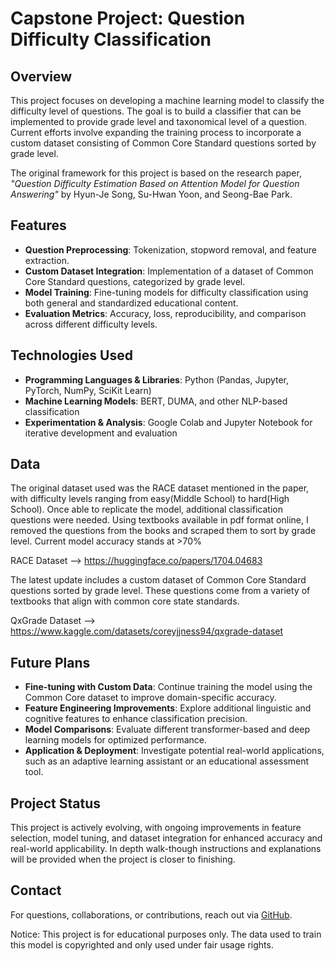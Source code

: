 # **Capstone Project: Question Difficulty Classification**  

## **Overview**  

This project focuses on developing a machine learning model to classify the difficulty level of questions. The goal is to build a classifier that can be implemented to provide grade level and taxonomical level of a question. Current efforts involve expanding the training process to incorporate a custom dataset consisting of Common Core Standard questions sorted by grade level.  

The original framework for this project is based on the research paper, *"Question Difficulty Estimation Based on Attention Model for Question Answering"* by Hyun-Je Song, Su-Hwan Yoon, and Seong-Bae Park.  

## **Features**  

- **Question Preprocessing**: Tokenization, stopword removal, and feature extraction.  
- **Custom Dataset Integration**: Implementation of a dataset of Common Core Standard questions, categorized by grade level.  
- **Model Training**: Fine-tuning models for difficulty classification using both general and standardized educational content.  
- **Evaluation Metrics**: Accuracy, loss, reproducibility, and comparison across different difficulty levels.  

## **Technologies Used**  

- **Programming Languages & Libraries**: Python (Pandas, Jupyter, PyTorch, NumPy, SciKit Learn)  
- **Machine Learning Models**: BERT, DUMA, and other NLP-based classification  
- **Experimentation & Analysis**: Google Colab and Jupyter Notebook for iterative development and evaluation  

## **Data**  
The original dataset used was the RACE dataset mentioned in the paper, with difficulty levels ranging from easy(Middle School) to hard(High School).  Once able to replicate the model, additional classification questions were needed.  Using textbooks available in pdf format online, I removed the questions from the books and scraped them to sort by grade level.  Current model accuracy stands at >70%


RACE Dataset --> https://huggingface.co/papers/1704.04683

The latest update includes a custom dataset of Common Core Standard questions sorted by grade level.  These questions come from a variety of textbooks that align with common core state standards.

QxGrade Dataset --> https://www.kaggle.com/datasets/coreyjjness94/qxgrade-dataset


## **Future Plans**  

- **Fine-tuning with Custom Data**: Continue training the model using the Common Core dataset to improve domain-specific accuracy.  
- **Feature Engineering Improvements**: Explore additional linguistic and cognitive features to enhance classification precision.  
- **Model Comparisons**: Evaluate different transformer-based and deep learning models for optimized performance.  
- **Application & Deployment**: Investigate potential real-world applications, such as an adaptive learning assistant or an educational assessment tool.  

## **Project Status**  

This project is actively evolving, with ongoing improvements in feature selection, model tuning, and dataset integration for enhanced accuracy and real-world applicability.  In depth walk-though instructions and explanations will be provided when the project is closer to finishing. 

## **Contact**  

For questions, collaborations, or contributions, reach out via [GitHub](https://github.com/coreyjness).  

Notice:  This project is for educational purposes only.  The data used to train this model is copyrighted and only used under fair usage rights.  
